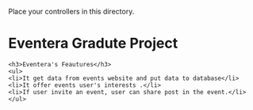 Place your controllers in this directory.




<h1>Eventera Gradute Project</h1>

    <h3>Eventera's Feautures</h3>
    <ul>
    <li>It get data from events website and put data to database</li>
    <li>It offer events user's interests .</li>
    <li>If user invite an event, user can share post in the event.</li>
    </ul>
